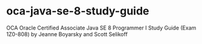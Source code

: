 # oca-java-se-8-study-guide
OCA Oracle Certified Associate Java SE 8 Programmer I Study Guide (Exam 1Z0-808) by Jeanne Boyarsky and Scott Selikoff

